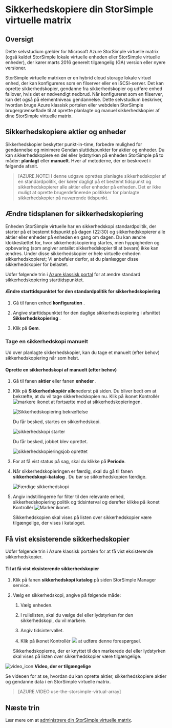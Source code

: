 <properties 
   pageTitle="StorSimple virtuelle matrix sikkerhedskopiering selvstudium | Microsoft Azure"
   description="Beskriver, hvordan du sikkerhedskopiere StorSimple virtuelle matrix aktier og enheder."
   services="storsimple"
   documentationCenter="NA"
   authors="alkohli"
   manager="carmonm"
   editor="" />
<tags 
   ms.service="storsimple"
   ms.devlang="NA"
   ms.topic="article"
   ms.tgt_pltfrm="NA"
   ms.workload="TBD"
   ms.date="06/07/2016"
   ms.author="alkohli" />

# <a name="back-up-your-storsimple-virtual-array"></a>Sikkerhedskopiere din StorSimple virtuelle matrix

## <a name="overview"></a>Oversigt 

Dette selvstudium gælder for Microsoft Azure StorSimple virtuelle matrix (også kaldet StorSimple lokale virtuelle enheden eller StorSimple virtuelle enheder), der kører marts 2016 generelt tilgængelig (GA) version eller nyere versioner.

StorSimple virtuelle matrixen er en hybrid cloud storage lokale virtuel enhed, der kan konfigureres som en filserver eller en iSCSI-server. Det kan oprette sikkerhedskopier, gendanne fra sikkerhedskopier og udføre enhed failover, hvis det er nødvendigt nedbrud. Når konfigureret som en filserver, kan det også på elementniveau gendannelse. Dette selvstudium beskriver, hvordan bruge Azure klassisk portalen eller webdelen StorSimple brugergrænseflade til at oprette planlagte og manuel sikkerhedskopier af dine StorSimple virtuelle matrix.


## <a name="back-up-shares-and-volumes"></a>Sikkerhedskopiere aktier og enheder

Sikkerhedskopier beskytter punkt-in-time, forbedre mulighed for gendannelse og minimere Gendan sluttidspunkter for aktier og enheder. Du kan sikkerhedskopiere en del eller lydstyrken på enheden StorSimple på to måder: **planlagt** eller **manuelt**. Hver af metoderne, der er beskrevet i følgende afsnit.

> [AZURE.NOTE] I denne udgave oprettes planlagte sikkerhedskopier af en standardpolitik, der kører dagligt på et bestemt tidspunkt og sikkerhedskopierer alle aktier eller enheder på enheden. Det er ikke muligt at oprette brugerdefinerede politikker for planlagte sikkerhedskopier på nuværende tidspunkt.

## <a name="change-the-backup-schedule"></a>Ændre tidsplanen for sikkerhedskopiering

Enheden StorSimple virtuelle har en sikkerhedskopi standardpolitik, der starter på et bestemt tidspunkt på dagen (22:30) og sikkerhedskopierer alle aktier eller enheder på enheden en gang om dagen. Du kan ændre klokkeslættet for, hvor sikkerhedskopiering startes, men hyppigheden og opbevaring (som angiver antallet sikkerhedskopier til at bevare) ikke kan ændres. Under disse sikkerhedskopier er hele virtuelle enheden sikkerhedskopieret; Vi anbefaler derfor, at du planlægger disse sikkerhedskopier for belastet.

Udfør følgende trin i [Azure klassisk portal](https://manage.windowsazure.com/) for at ændre standard sikkerhedskopiering starttidspunktet.

#### <a name="to-change-the-start-time-for-the-default-backup-policy"></a>Ændre starttidspunktet for den standardpolitik for sikkerhedskopiering

1. Gå til fanen enhed **konfiguration** .

2. Angive starttidspunktet for den daglige sikkerhedskopiering i afsnittet **Sikkerhedskopiering** .

3. Klik på **Gem**.

### <a name="take-a-manual-backup"></a>Tage en sikkerhedskopi manuelt

Ud over planlagte sikkerhedskopier, kan du tage et manuelt (efter behov) sikkerhedskopiering når som helst.

#### <a name="to-create-a-manual-on-demand-backup"></a>Oprette en sikkerhedskopi af manuelt (efter behov)

1. Gå til fanen **aktier** eller fanen **enheder** .

2. Klik på **Sikkerhedskopiér alle**nederst på siden. Du bliver bedt om at bekræfte, at du vil tage sikkerhedskopien nu. Klik på ikonet Kontrollér ![markere ikonet](./media/storsimple-ova-backup/image3.png) at fortsætte med at sikkerhedskopieringen.

    ![Sikkerhedskopiering bekræftelse](./media/storsimple-ova-backup/image4.png)

    Du får besked, startes en sikkerhedskopi.

    ![sikkerhedskopi starter](./media/storsimple-ova-backup/image5.png)

    Du får besked, jobbet blev oprettet.

    ![sikkerhedskopieringsjob oprettet](./media/storsimple-ova-backup/image7.png)

3. For at få vist status på sag, skal du klikke på **Periode**.

4. Når sikkerhedskopieringen er færdig, skal du gå til fanen **sikkerhedskopi-katalog** . Du bør se sikkerhedskopien færdige.

    ![Færdige sikkerhedskopi](./media/storsimple-ova-backup/image8.png)

5. Angiv indstillingerne for filter til den relevante enhed, sikkerhedskopiering politik og tidsinterval og derefter klikke på ikonet Kontrollér ![Markér ikonet](./media/storsimple-ova-backup/image3.png).

    Sikkerhedskopien skal vises på listen over sikkerhedskopier være tilgængelige, der vises i kataloget.

## <a name="view-existing-backups"></a>Få vist eksisterende sikkerhedskopier

Udfør følgende trin i Azure klassisk portalen for at få vist eksisterende sikkerhedskopier.

#### <a name="to-view-existing-backups"></a>Til at få vist eksisterende sikkerhedskopier

1. Klik på fanen **sikkerhedskopi katalog** på siden StorSimple Manager service.

2. Vælg en sikkerhedskopi, angive på følgende måde:

    1. Vælg enheden.

    2. I rullelisten, skal du vælge del eller lydstyrken for den sikkerhedskopi, du vil markere.

    3. Angiv tidsintervallet.

    4. Klik på ikonet Kontrollér ![](./media/storsimple-ova-backup/image3.png) at udføre denne forespørgsel.

    Sikkerhedskopierne, der er knyttet til den markerede del eller lydstyrken skal vises på listen over sikkerhedskopier være tilgængelige.

![video_icon](./media/storsimple-ova-backup/video_icon.png) **Video, der er tilgængelige**

Se videoen for at se, hvordan du kan oprette aktier, sikkerhedskopiere aktier og gendanne data i en StorSimple virtuelle matrix.

> [AZURE.VIDEO use-the-storsimple-virtual-array]

## <a name="next-steps"></a>Næste trin

Lær mere om at [administrere din StorSimple virtuelle matrix](storsimple-ova-web-ui-admin.md).
